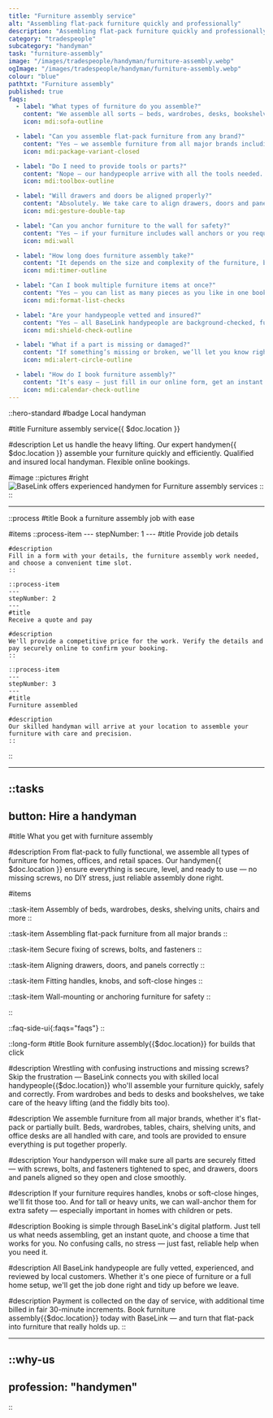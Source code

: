 ```yaml
---
title: "Furniture assembly service"
alt: "Assembling flat-pack furniture quickly and professionally"
description: "Assembling flat-pack furniture quickly and professionally"
category: "tradespeople"
subcategory: "handyman"
task: "furniture-assembly"
image: "/images/tradespeople/handyman/furniture-assembly.webp"
ogImage: "/images/tradespeople/handyman/furniture-assembly.webp"
colour: "blue"
pathtxt: "Furniture assembly"
published: true
faqs:
  - label: "What types of furniture do you assemble?"
    content: "We assemble all sorts – beds, wardrobes, desks, bookshelves, chairs, tables, and more. Whether it’s for your home, office or retail space, we’ll get it built safely and securely."
    icon: mdi:sofa-outline

  - label: "Can you assemble flat-pack furniture from any brand?"
    content: "Yes – we assemble furniture from all major brands including IKEA, Argos, John Lewis, Wayfair, and more. Just let us know what you’ve got and we’ll handle the rest."
    icon: mdi:package-variant-closed

  - label: "Do I need to provide tools or parts?"
    content: "Nope – our handypeople arrive with all the tools needed. Just make sure all the parts are available and that the furniture is in the room where you want it assembled."
    icon: mdi:toolbox-outline

  - label: "Will drawers and doors be aligned properly?"
    content: "Absolutely. We take care to align drawers, doors and panels so they open and close smoothly. We’ll also install any handles, knobs, or soft-close hinges that come with the unit."
    icon: mdi:gesture-double-tap

  - label: "Can you anchor furniture to the wall for safety?"
    content: "Yes – if your furniture includes wall anchors or you request it, we can secure tall or heavy units to the wall. This is especially recommended in homes with children or pets."
    icon: mdi:wall

  - label: "How long does furniture assembly take?"
    content: "It depends on the size and complexity of the furniture, but most items take 30–90 minutes. We’ll provide a time estimate when you book, and you can include multiple items in one visit."
    icon: mdi:timer-outline

  - label: "Can I book multiple furniture items at once?"
    content: "Yes – you can list as many pieces as you like in one booking. Just give us the details in the form, and we’ll schedule enough time to get everything assembled in one go."
    icon: mdi:format-list-checks

  - label: "Are your handypeople vetted and insured?"
    content: "Yes – all BaseLink handypeople are background-checked, fully insured, and experienced. You’ll receive reliable, high-quality service every time."
    icon: mdi:shield-check-outline

  - label: "What if a part is missing or damaged?"
    content: "If something’s missing or broken, we’ll let you know right away. We can often return to complete the job once the replacement part arrives — just rebook with our support team."
    icon: mdi:alert-circle-outline

  - label: "How do I book furniture assembly?"
    content: "It’s easy – just fill in our online form, get an instant quote, and choose a time that suits you. Payment is collected on the day, and extra time is billed in 30-minute increments."
    icon: mdi:calendar-check-outline
---
```


::hero-standard
#badge
Local handyman

#title
Furniture assembly service{{ $doc.location }}

#description
Let us handle the heavy lifting. Our expert handymen{{ $doc.location }} assemble your furniture quickly and efficiently. Qualified and insured local handyman. Flexible online bookings.

#image
    ::pictures
    #right
    ![BaseLink offers experienced handymen for Furniture assembly services](/images/tradespeople/handyman/furniture-assembly.webp)
    ::
::

---

::process
#title
Book a furniture assembly job with ease

#items
    ::process-item
    ---
    stepNumber: 1
    ---
    #title
    Provide job details

    #description
    Fill in a form with your details, the furniture assembly work needed, and choose a convenient time slot.
    ::
    
    ::process-item
    ---
    stepNumber: 2
    ---
    #title
    Receive a quote and pay

    #description
    We'll provide a competitive price for the work. Verify the details and pay securely online to confirm your booking.
    ::

    ::process-item
    ---
    stepNumber: 3
    ---
    #title
    Furniture assembled

    #description
    Our skilled handyman will arrive at your location to assemble your furniture with care and precision.
    ::
::

---

::tasks
---
button: Hire a handyman
---

#title
What you get with furniture assembly

#description
From flat-pack to fully functional, we assemble all types of furniture for homes, offices, and retail spaces. Our handymen{{ $doc.location }} ensure everything is secure, level, and ready to use — no missing screws, no DIY stress, just reliable assembly done right.

#items

  ::task-item
  Assembly of beds, wardrobes, desks, shelving units, chairs and more
  ::

  ::task-item
  Assembling flat-pack furniture from all major brands
  ::

  ::task-item
  Secure fixing of screws, bolts, and fasteners
  ::

  ::task-item
  Aligning drawers, doors, and panels correctly
  ::

  ::task-item
  Fitting handles, knobs, and soft-close hinges
  ::

  ::task-item
  Wall-mounting or anchoring furniture for safety
  ::

::


::faq-side-ui{:faqs="faqs"}
::


::long-form
#title
Book furniture assembly{{$doc.location}} for builds that click

#description
Wrestling with confusing instructions and missing screws? Skip the frustration — BaseLink connects you with skilled local handypeople{{$doc.location}} who'll assemble your furniture quickly, safely and correctly. From wardrobes and beds to desks and bookshelves, we take care of the heavy lifting (and the fiddly bits too).

#description
We assemble furniture from all major brands, whether it's flat-pack or partially built. Beds, wardrobes, tables, chairs, shelving units, and office desks are all handled with care, and tools are provided to ensure everything is put together properly.

#description
Your handyperson will make sure all parts are securely fitted — with screws, bolts, and fasteners tightened to spec, and drawers, doors and panels aligned so they open and close smoothly.

#description
If your furniture requires handles, knobs or soft-close hinges, we'll fit those too. And for tall or heavy units, we can wall-anchor them for extra safety — especially important in homes with children or pets.

#description
Booking is simple through BaseLink's digital platform. Just tell us what needs assembling, get an instant quote, and choose a time that works for you. No confusing calls, no stress — just fast, reliable help when you need it.

#description
All BaseLink handypeople are fully vetted, experienced, and reviewed by local customers. Whether it's one piece of furniture or a full home setup, we'll get the job done right and tidy up before we leave.

#description
Payment is collected on the day of service, with additional time billed in fair 30-minute increments. Book furniture assembly{{$doc.location}} today with BaseLink — and turn that flat-pack into furniture that really holds up.
::

---

::why-us
---
profession: "handymen"
---
::